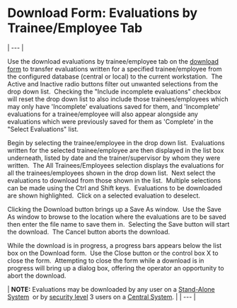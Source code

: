 # Download Form: Evaluations by     Trainee/Employee Tab 
| --- |

Use the download evaluations by trainee/employee tab on the [download form](<7mr4.md>) to transfer evaluations written for a specified trainee/employee from the configured database (central or local) to the current workstation.&nbsp; The Active and Inactive radio buttons filter out unwanted selections from the drop down list.&nbsp; Checking the "Include incomplete evaluations" checkbox will reset the drop down list to also include those trainees/employees which may only have 'Incomplete' evaluations saved for them, and 'Incomplete' evaluations for a trainee/employee will also appear alongside any evaluations which were previously saved for them as 'Complete' in the "Select Evaluations" list.

Begin by selecting the trainee/employee in the drop down list.&nbsp; Evaluations written for the selected trainee/employee are then displayed in the list box underneath, listed by date and the trainer/supervisor by whom they were written.&nbsp; The All Trainees/Employees selection displays the evaluations for all the trainees/employees shown in the drop down list.&nbsp; Next select the evaluations to download from those shown in the list.&nbsp; Multiple selections can be made using the Ctrl and Shift keys.&nbsp; Evaluations to be downloaded are shown highlighted.&nbsp; Click on a selected evaluation to deselect.

Clicking the Download button brings up a Save As window.&nbsp; Use the Save 
As window to browse to the location where the evaluations are 
to be saved then enter the file name to save them in.&nbsp; Selecting the Save 
button will start the download.&nbsp; The Cancel button aborts the download.

While the download is in progress, a progress bars appears below the list box 
on the Download form.&nbsp; Use the Close button or the control box X to close 
the form.&nbsp; Attempting to close the form while a download is in progress 
will bring up a dialog box, offering the operator an opportunity to abort the 
download.

| **NOTE:** Evaluations may be downloaded by any user on a [Stand-Alone System](<7mls.md>)&nbsp; 
or by [security level](<7je8.md>) 3 users on a
[Central System](<7mls.md>). |
| --- |